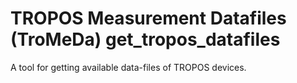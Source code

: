 # TROPOS Measurement Datafiles (TroMeDa) get_tropos_datafiles

A tool for getting available data-files of TROPOS devices.
